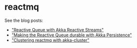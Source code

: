 reactmq
=======

See the blog posts:

* ["Reactive Queue with Akka Reactive Streams"](http://www.warski.org/blog/2014/06/reactive-queue-with-akka-reactive-streams/)
* ["Making the Reactive Queue durable with Akka Persistence"](http://www.warski.org/blog/2014/07/making-the-reactive-queue-durable-with-akka-persistence/)
* ["Clustering reactmq with akka-cluster"](http://www.warski.org/blog/2014/11/clustering-reactmq-with-akka-cluster/)
